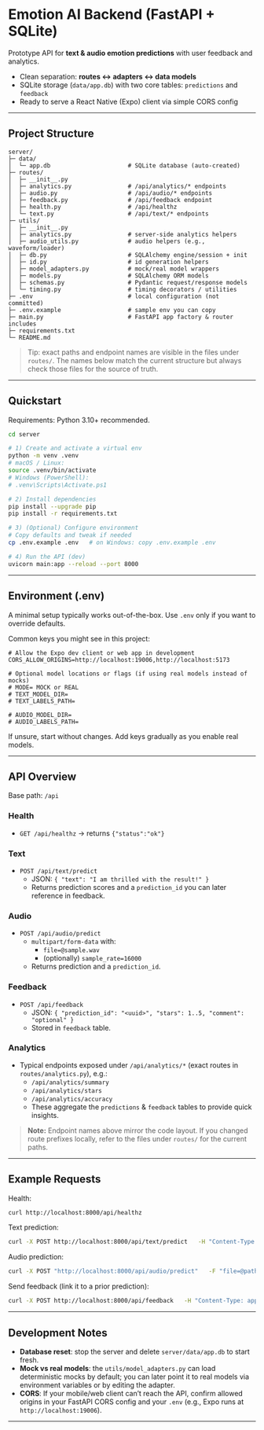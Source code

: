# Emotion AI Backend (FastAPI + SQLite)

Prototype API for **text & audio emotion predictions** with user feedback and analytics.

- Clean separation: **routes ↔ adapters ↔ data models**
- SQLite storage (`data/app.db`) with two core tables: `predictions` and `feedback`
- Ready to serve a React Native (Expo) client via simple CORS config

---

## Project Structure

```
server/
├─ data/
│  └─ app.db                      # SQLite database (auto-created)
├─ routes/
│  ├─ __init__.py
│  ├─ analytics.py                # /api/analytics/* endpoints
│  ├─ audio.py                    # /api/audio/* endpoints
│  ├─ feedback.py                 # /api/feedback endpoint
│  ├─ health.py                   # /api/healthz
│  └─ text.py                     # /api/text/* endpoints
├─ utils/
│  ├─ __init__.py
│  ├─ analytics.py                # server-side analytics helpers
│  ├─ audio_utils.py              # audio helpers (e.g., waveform/loader)
│  ├─ db.py                       # SQLAlchemy engine/session + init
│  ├─ id.py                       # id generation helpers
│  ├─ model_adapters.py           # mock/real model wrappers
│  ├─ models.py                   # SQLAlchemy ORM models
│  ├─ schemas.py                  # Pydantic request/response models
│  └─ timing.py                   # timing decorators / utilities
├─ .env                           # local configuration (not committed)
├─ .env.example                   # sample env you can copy
├─ main.py                        # FastAPI app factory & router includes
├─ requirements.txt
└─ README.md
```

> Tip: exact paths and endpoint names are visible in the files under `routes/`. The names below match the current structure but always check those files for the source of truth.

---

## Quickstart

Requirements: Python 3.10+ recommended.

```bash
cd server

# 1) Create and activate a virtual env
python -m venv .venv
# macOS / Linux:
source .venv/bin/activate
# Windows (PowerShell):
# .venv\Scripts\Activate.ps1

# 2) Install dependencies
pip install --upgrade pip
pip install -r requirements.txt

# 3) (Optional) Configure environment
# Copy defaults and tweak if needed
cp .env.example .env   # on Windows: copy .env.example .env

# 4) Run the API (dev)
uvicorn main:app --reload --port 8000
```

---

## Environment (.env)

A minimal setup typically works out-of-the-box. Use `.env` only if you want to override defaults.

Common keys you might see in this project:

```
# Allow the Expo dev client or web app in development
CORS_ALLOW_ORIGINS=http://localhost:19006,http://localhost:5173

# Optional model locations or flags (if using real models instead of mocks)
# MODE= MOCK or REAL
# TEXT_MODEL_DIR=
# TEXT_LABELS_PATH=

# AUDIO_MODEL_DIR=
# AUDIO_LABELS_PATH=
```

If unsure, start without changes. Add keys gradually as you enable real models.

---

## API Overview

Base path: `/api`

### Health
- `GET /api/healthz` → returns `{"status":"ok"}`

### Text
- `POST /api/text/predict`
  - JSON: `{ "text": "I am thrilled with the result!" }`
  - Returns prediction scores and a `prediction_id` you can later reference in feedback.

### Audio
- `POST /api/audio/predict`
  - `multipart/form-data` with:
    - `file=@sample.wav`
    - (optionally) `sample_rate=16000`
  - Returns prediction and a `prediction_id`.

### Feedback
- `POST /api/feedback`
  - JSON: `{ "prediction_id": "<uuid>", "stars": 1..5, "comment": "optional" }`
  - Stored in `feedback` table.

### Analytics
- Typical endpoints exposed under `/api/analytics/*` (exact routes in `routes/analytics.py`), e.g.:
  - `/api/analytics/summary`
  - `/api/analytics/stars`
  - `/api/analytics/accuracy`
  - These aggregate the `predictions` & `feedback` tables to provide quick insights.

> **Note:** Endpoint names above mirror the code layout. If you changed route prefixes locally, refer to the files under `routes/` for the current paths.

---

## Example Requests

Health:
```bash
curl http://localhost:8000/api/healthz
```

Text prediction:
```bash
curl -X POST http://localhost:8000/api/text/predict   -H "Content-Type: application/json"   -d '{"text":"I am excited to start!"}'
```

Audio prediction:
```bash
curl -X POST "http://localhost:8000/api/audio/predict"   -F "file=@path/to/sample.wav"   -F "sample_rate=16000"
```

Send feedback (link it to a prior prediction):
```bash
curl -X POST http://localhost:8000/api/feedback   -H "Content-Type: application/json"   -d '{"prediction_id":"<your-id>","stars":5,"comment":"Great!"}'
```

---

## Development Notes

- **Database reset**: stop the server and delete `server/data/app.db` to start fresh.
- **Mock vs real models**: the `utils/model_adapters.py` can load deterministic mocks by default; you can later point it to real models via environment variables or by editing the adapter.
- **CORS**: If your mobile/web client can’t reach the API, confirm allowed origins in your FastAPI CORS config and your `.env` (e.g., Expo runs at `http://localhost:19006`).

---

